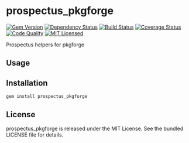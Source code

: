 prospectus_pkgforge
=========

[![Gem Version](https://img.shields.io/gem/v/prospectus_pkgforge.svg)](https://rubygems.org/gems/prospectus_pkgforge)
[![Dependency Status](https://img.shields.io/gemnasium/amylum/prospectus_pkgforge.svg)](https://gemnasium.com/amylum/prospectus_pkgforge)
[![Build Status](https://img.shields.io/circleci/project/amylum/prospectus_pkgforge.svg)](https://circleci.com/gh/amylum/prospectus_pkgforge)
[![Coverage Status](https://img.shields.io/codecov/c/github/amylum/prospectus_pkgforge.svg)](https://codecov.io/github/amylum/prospectus_pkgforge)
[![Code Quality](https://img.shields.io/codacy/4217bd861d2c4c34b7805416ccb4e85d.svg)](https://www.codacy.com/app/akerl/prospectus_pkgforge)
[![MIT Licensed](https://img.shields.io/badge/license-MIT-green.svg)](https://tldrlegal.com/license/mit-license)

Prospectus helpers for pkgforge

## Usage

## Installation

    gem install prospectus_pkgforge

## License

prospectus_pkgforge is released under the MIT License. See the bundled LICENSE file for details.

